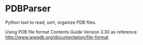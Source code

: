 # PDBParser
Python tool to read, sort, organize PDB files.

Using PDB file format Contents Guide Version 3.30 as reference.
http://www.wwpdb.org/documentation/file-format
